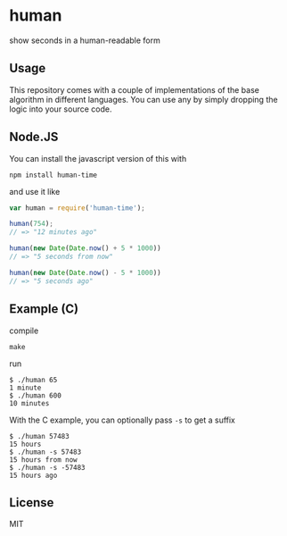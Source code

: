human
=====

show seconds in a human-readable form

Usage
-----

This repository comes with a couple of implementations of the base algorithm in
different languages.  You can use any by simply dropping the logic into your
source code.

Node.JS
-------

You can install the javascript version of this with

    npm install human-time

and use it like

``` js
var human = require('human-time');

human(754);
// => "12 minutes ago"

human(new Date(Date.now() + 5 * 1000))
// => "5 seconds from now"

human(new Date(Date.now() - 5 * 1000))
// => "5 seconds ago"
```

Example (C)
-----------

compile

    make

run

    $ ./human 65
    1 minute
    $ ./human 600
    10 minutes

With the C example, you can optionally pass `-s` to get a suffix

    $ ./human 57483
    15 hours
    $ ./human -s 57483
    15 hours from now
    $ ./human -s -57483
    15 hours ago

License
-------

MIT

